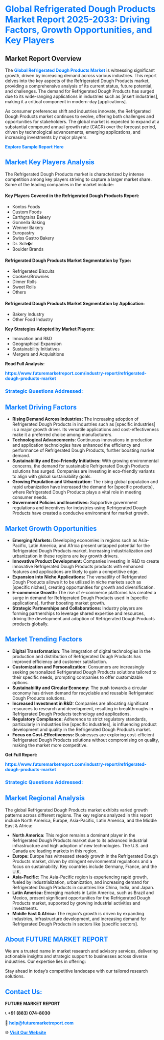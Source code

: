 <h1 style="color: #007BFF;">Global Refrigerated Dough Products Market Report 2025-2033: Driving Factors, Growth Opportunities, and Key Players</h1>

<section id="overview">
<h2>Market Report Overview</h2>
<p>The <a href="https://www.futuremarketreport.com/industry-report/refrigerated-dough-products-market" style="color: #007BFF; text-decoration: none;"><strong>Global Refrigerated Dough Products Market</strong></a> is witnessing significant growth, driven by increasing demand across various industries. This report delves into the key aspects of the Refrigerated Dough Products market, providing a comprehensive analysis of its current status, future potential, and challenges. The demand for Refrigerated Dough Products has surged due to its wide-ranging applications in industries such as [insert industries], making it a critical component in modern-day [applications].</p>
<p>As consumer preferences shift and industries innovate, the Refrigerated Dough Products market continues to evolve, offering both challenges and opportunities for stakeholders. The global market is expected to expand at a substantial compound annual growth rate (CAGR) over the forecast period, driven by technological advancements, emerging applications, and increasing investments by major players.</p>
</section>

<section id="overview">
<p><a href="https://www.futuremarketreport.com/request-sample/reportId=104459" style="color: #007BFF; text-decoration: none;"><strong>Explore Sample Report Here</strong></a></p>
</section>

<section id="key-players">
<h2 style="color: #007BFF;">Market Key Players Analysis</h2>
<p>The Refrigerated Dough Products market is characterized by intense competition among key players striving to capture a larger market share. Some of the leading companies in the market include:</p>
<h4>Key Players Covered in the Refrigerated Dough Products Report:</h4>
<ul><li>Kontos Foods</li><li>Custom Foods</li><li>Earthgrains Bakery</li><li>Gonnella Baking</li><li>Wenner Bakery</li><li>Europastry</li><li>Swiss Gastro Bakery</li><li>Dr. Sch�r</li><li>Boulder Brands</li></ul>
<h4>Refrigerated Dough Products Market Segmentation by Type:</h4>
<ul><li>Refrigerated Biscuits</li><li>Cookies/Brownies</li><li>Dinner Rolls</li><li>Sweet Rolls</li><li>Others</li></ul>

<h4>Refrigerated Dough Products Market Segmentation by Application:</h4>
<ul><li>Bakery Industry</li><li>Other Food Industry</li></ul>
<p><strong>Key Strategies Adopted by Market Players:</strong></p>
<ul>
<li>Innovation and R&D</li>
<li>Geographical Expansion</li>
<li>Sustainability Initiatives</li>
<li>Mergers and Acquisitions</li>
</ul>
</section>

<section>
<p><strong>Read Full Analysis: </strong></p><a href="https://www.futuremarketreport.com/industry-report/refrigerated-dough-products-market" style="color: #007BFF; text-decoration: none;"><strong>https://www.futuremarketreport.com/industry-report/refrigerated-dough-products-market</strong></a>
<h3 style="color: #007BFF;">Strategic Questions Addressed:</h3>
</section>

<section id="driving-factors">
<h2 style="color: #007BFF;">Market Driving Factors</h2>
<ul>
<li><strong>Rising Demand Across Industries:</strong> The increasing adoption of Refrigerated Dough Products in industries such as [specific industries] is a major growth driver. Its versatile applications and cost-effectiveness make it a preferred choice among manufacturers.</li>
<li><strong>Technological Advancements:</strong> Continuous innovations in production and application technologies have enhanced the efficiency and performance of Refrigerated Dough Products, further boosting market demand.</li>
<li><strong>Sustainability and Eco-Friendly Initiatives:</strong> With growing environmental concerns, the demand for sustainable Refrigerated Dough Products solutions has surged. Companies are investing in eco-friendly variants to align with global sustainability goals.</li>
<li><strong>Growing Population and Urbanization:</strong> The rising global population and rapid urbanization have increased the demand for [specific products], where Refrigerated Dough Products plays a vital role in meeting consumer needs.</li>
<li><strong>Government Policies and Incentives:</strong> Supportive government regulations and incentives for industries using Refrigerated Dough Products have created a conducive environment for market growth.</li>
</ul>
</section>

<section id="growth-opportunities">
<h2 style="color: #007BFF;">Market Growth Opportunities</h2>
<ul>
<li><strong>Emerging Markets:</strong> Developing economies in regions such as Asia-Pacific, Latin America, and Africa present untapped potential for the Refrigerated Dough Products market. Increasing industrialization and urbanization in these regions are key growth drivers.</li>
<li><strong>Innovative Product Development:</strong> Companies investing in R&D to create innovative Refrigerated Dough Products products with enhanced features and applications are likely to gain a competitive edge.</li>
<li><strong>Expansion into Niche Applications:</strong> The versatility of Refrigerated Dough Products allows it to be utilized in niche markets such as [specific niches], creating opportunities for growth and diversification.</li>
<li><strong>E-commerce Growth:</strong> The rise of e-commerce platforms has created a surge in demand for Refrigerated Dough Products used in [specific applications], further boosting market growth.</li>
<li><strong>Strategic Partnerships and Collaborations:</strong> Industry players are forming partnerships to leverage shared expertise and resources, driving the development and adoption of Refrigerated Dough Products products globally.</li>
</ul>
</section>

<section id="trending-factors">
<h2 style="color: #007BFF;">Market Trending Factors</h2>
<ul>
<li><strong>Digital Transformation:</strong> The integration of digital technologies in the production and distribution of Refrigerated Dough Products has improved efficiency and customer satisfaction.</li>
<li><strong>Customization and Personalization:</strong> Consumers are increasingly seeking personalized Refrigerated Dough Products solutions tailored to their specific needs, prompting companies to offer customizable options.</li>
<li><strong>Sustainability and Circular Economy:</strong> The push towards a circular economy has driven demand for recyclable and reusable Refrigerated Dough Products solutions.</li>
<li><strong>Increased Investment in R&D:</strong> Companies are allocating significant resources to research and development, resulting in breakthroughs in Refrigerated Dough Products technology and applications.</li>
<li><strong>Regulatory Compliance:</strong> Adherence to strict regulatory standards, particularly in industries like [specific industries], is influencing product development and quality in the Refrigerated Dough Products market.</li>
<li><strong>Focus on Cost-Effectiveness:</strong> Businesses are exploring cost-efficient Refrigerated Dough Products solutions without compromising on quality, making the market more competitive.</li>
</ul>
</section>

<section>
<p><strong>Get Full Report: </strong></p><a href="https://www.futuremarketreport.com/industry-report/refrigerated-dough-products-market" style="color: #007BFF; text-decoration: none;"><strong>https://www.futuremarketreport.com/industry-report/refrigerated-dough-products-market</strong></a>
<h3 style="color: #007BFF;">Strategic Questions Addressed:</h3>
</section>


<section id="regional-analysis">
<h2 style="color: #007BFF;">Market Regional Analysis</h2>
<p>The global Refrigerated Dough Products market exhibits varied growth patterns across different regions. The key regions analyzed in this report include North America, Europe, Asia-Pacific, Latin America, and the Middle East & Africa:</p>
<ul>
<li><strong>North America:</strong> This region remains a dominant player in the Refrigerated Dough Products market due to its advanced industrial infrastructure and high adoption of new technologies. The U.S. and Canada are leading markets in this region.</li>
<li><strong>Europe:</strong> Europe has witnessed steady growth in the Refrigerated Dough Products market, driven by stringent environmental regulations and a focus on sustainability. Key countries include Germany, France, and the U.K.</li>
<li><strong>Asia-Pacific:</strong> The Asia-Pacific region is experiencing rapid growth, fueled by industrialization, urbanization, and increasing demand for Refrigerated Dough Products in countries like China, India, and Japan.</li>
<li><strong>Latin America:</strong> Emerging markets in Latin America, such as Brazil and Mexico, present significant opportunities for the Refrigerated Dough Products market, supported by growing industrial activities and investments.</li>
<li><strong>Middle East & Africa:</strong> The region’s growth is driven by expanding industries, infrastructure development, and increasing demand for Refrigerated Dough Products in sectors like [specific sectors].</li>
</ul>
</section>

<footer>
<h2 style="color: #007BFF;">About FUTURE MARKET REPORT</h2>
<p>We are a trusted name in market research and advisory services, delivering actionable insights and strategic support to businesses across diverse industries. Our expertise lies in offering:</p>

<p>Stay ahead in today’s competitive landscape with our tailored research solutions.</p>

<h2 style="color: #007BFF;">Contact Us:</h2>
<p><strong>FUTURE MARKET REPORT</strong></p>
<p>📞 <strong>+91 (883) 074-8030</strong></p>
<p>📧 <strong><a href="mailto:help@futuremarketreport.com" style="color: #007BFF;">help@futuremarketreport.com</a></strong></p>
<p>🌐 <strong><a href="https://www.futuremarketreport.com/" style="color: #007BFF;">Visit Our Website</a></strong></p>
</footer>